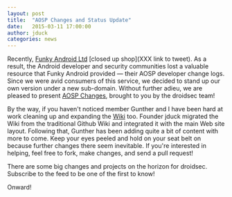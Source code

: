 ```yaml
---
layout: post
title:  "AOSP Changes and Status Update"
date:   2015-03-11 17:00:00
author: jduck
categories: news
---
```


Recently, [Funky Android Ltd](https://funkyandroid.com/) [closed up shop](XXX link to tweet).
As a result, the Android developer and security communities lost a valuable resource that Funky Android provided — their AOSP developer change logs.
Since we were avid consumers of this service, we decided to stand up our own version under a new sub-domain.
Without further adieu, we are pleased to present [AOSP Changes](http://changes.droidsec.org/), brought to you by the droidsec team!

By the way, if you haven't noticed member Gunther and I have been hard at work cleaning up and expanding the [Wiki](/wiki/) too.
Founder jduck migrated the Wiki from the traditional Github Wiki and integrated it with the main Web site layout.
Following that, Gunther has been adding quite a bit of content with more to come.
Keep your eyes peeled and hold on your seat belt on because further changes there seem inevitable.
If you're interested in helping, feel free to fork, make changes, and send a pull request!

There are some big changes and projects on the horizon for droidsec. Subscribe to the feed to be one of the first to know!

Onward!
